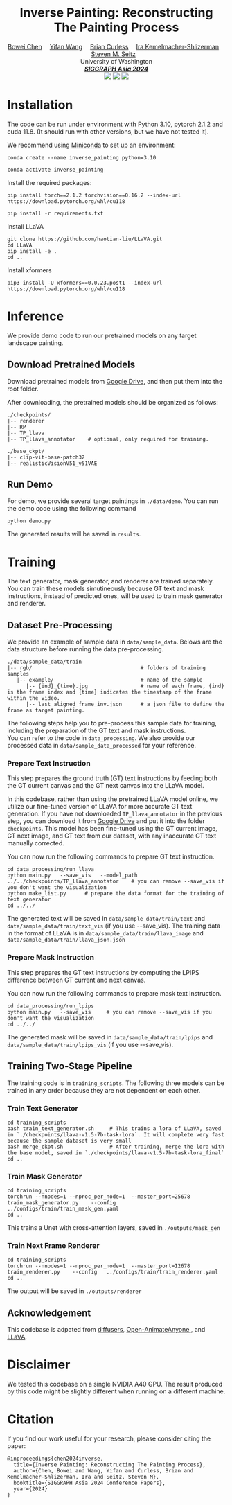 <h1 align='Center'>Inverse Painting: Reconstructing The Painting Process</h1>

<div align='Center'>
            <a href="https://homes.cs.washington.edu/~boweiche/">Bowei Chen</a>&emsp;
            <a href="https://scholar.google.com/citations?user=R3sUe_EAAAAJ&hl=en">Yifan Wang</a>&emsp;
            <a href="https://homes.cs.washington.edu/~curless/">Brian Curless</a>&emsp;
            <a href="https://www.irakemelmacher.com">Ira Kemelmacher-Shlizerman</a>&emsp;
            <a href="https://www.smseitz.com">Steven M. Seitz</a>&emsp;
</div>
<div align='Center'>
    University of Washington
</div>
<div align='Center'>
<i><strong><a href='https://asia.siggraph.org/2024/' target='_blank'>SIGGRAPH Asia 2024</a></strong></i>
</div>

<div align='Center'>
    <a href='https://inversepainting.github.io'><img src='https://img.shields.io/badge/Project-Page-Green'></a>
    <a href='https://arxiv.org/abs/2409.20556'><img src='https://img.shields.io/badge/Paper-Arxiv-red'></a>
    <a href='https://youtu.be/T89auOvTm0o'><img src='https://badges.aleen42.com/src/youtube.svg'></a>
</div>



# Installation

The code can be run under environment with Python 3.10, pytorch 2.1.2 and cuda 11.8.  (It should run with other versions, but we have not tested it).  

We recommend using [Miniconda](https://docs.conda.io/en/latest/miniconda.html) to set up an environment:

    conda create --name inverse_painting python=3.10

    conda activate inverse_painting

Install the required packages:

    pip install torch==2.1.2 torchvision==0.16.2 --index-url https://download.pytorch.org/whl/cu118

    pip install -r requirements.txt

Install LLaVA

    git clone https://github.com/haotian-liu/LLaVA.git
    cd LLaVA
    pip install -e .
    cd ..

Install xformers

    pip3 install -U xformers==0.0.23.post1 --index-url https://download.pytorch.org/whl/cu118

# Inference
We provide demo code to run our pretrained models on any target landscape painting.


## Download Pretrained Models
Download pretrained models from [Google Drive](https://drive.google.com/drive/folders/1exu6Ws-NIZO-3qNO5s50b71fSQALkdvK?usp=drive_link), and then put them into the root folder.


After downloading, the pretrained models should be organized as follows:
```text
./checkpoints/
|-- renderer
|-- RP
|-- TP_llava
|-- TP_llava_annotator    # optional, only required for training. 

./base_ckpt/
|-- clip-vit-base-patch32
|-- realisticVisionV51_v51VAE
```

## Run Demo

For demo, we provide several target paintings in `./data/demo`. You can run the demo code using the following command
```shell
python demo.py
```

The generated results will be saved in `results`. 

# Training 

The text generator, mask generator, and renderer are trained separately. You can train these models simutineously because GT text and mask instructions, instead of predicted ones, will be used to train mask generator and renderer. 


## Dataset Pre-Processing

We provide an example of sample data in `data/sample_data`. Belows are the data structure before running the data pre-processing. 

```text
./data/sample_data/train
|-- rgb/                                   # folders of training samples 
   |-- example/                            # name of the sample
      |-- {ind}_{time}.jpg                 # name of each frame, {ind} is the frame index and {time} indicates the timestamp of the frame within the video.
      |-- last_aligned_frame_inv.json      # a json file to define the frame as target painting. 
```


The following steps help you to pre-process this sample data for training, including the preparation of the GT text and mask instructions.  
You can refer to the code in `data_processing`. We also provide our processed data in `data/sample_data_processed` for your reference. 


### Prepare Text Instruction
This step prepares the ground truth (GT) text instructions by feeding both the GT current canvas and the GT next canvas into the LLaVA model.

In this codebase, rather than using the pretrained LLaVA model online, we utilize our fine-tuned version of LLaVA for more accurate GT text generation. If you have not downloaded `TP_llava_annotator` in the previous step, you can download it from [Google Drive](https://drive.google.com/drive/folders/1Lj4pSlHJTXvJdyXBWbOT6u-ZhiOyyWQG?usp=drive_link) and put it into the folder `checkpoints`. This model has been fine-tuned using the GT current image, GT next image, and GT text from our dataset, with any inaccurate GT text manually corrected.

You can now run the following commands to prepare GT text instruction. 
```shell
cd data_processing/run_llava      
python main.py   --save_vis   --model_path  ../../checkpoints/TP_llava_annotator    # you can remove --save_vis if you don't want the visualization
python make_list.py      # prepare the data format for the training of text generator
cd ../../
```

The generated text will be saved in `data/sample_data/train/text` and `data/sample_data/train/text_vis` (if you use --save_vis). 
The training data in the format of LLaVA is in `data/sample_data/train/llava_image` and `data/sample_data/train/llava_json.json`

### Prepare Mask Instruction
This step prepares the GT text instructions by computing the LPIPS difference between GT current and next canvas. 

You can now run the following commands to prepare mask text instruction. 
```shell
cd data_processing/run_lpips      
python main.py   --save_vis     # you can remove --save_vis if you don't want the visualization
cd ../../
```
The generated mask will be saved in `data/sample_data/train/lpips` and `data/sample_data/train/lpips_vis` (if you use --save_vis). 



## Training Two-Stage Pipeline
The training code is in `training_scripts`. The following three models can be trained in any order because they are not dependent on each other. 


### Train Text Generator 
```shell
cd training_scripts
bash train_text_generator.sh     # This trains a lora of LLaVA, saved in `./checkpoints/llava-v1.5-7b-task-lora`. It will complete very fast because the sample dataset is very small
bash merge_ckpt.sh               # After training, merge the lora with the base model, saved in `./checkpoints/llava-v1.5-7b-task-lora_final`
cd ..
```

### Train Mask Generator 
```shell
cd training_scripts
torchrun --nnodes=1 --nproc_per_node=1  --master_port=25678 train_mask_generator.py    --config  ../configs/train/train_mask_gen.yaml   
cd ..
```
This trains a Unet with cross-attention layers, saved in `./outputs/mask_gen`


### Train Next Frame Renderer
```shell
cd training_scripts
torchrun --nnodes=1 --nproc_per_node=1  --master_port=12678  train_renderer.py    --config   ../configs/train/train_renderer.yaml   
cd ..
```
The output will be saved in `./outputs/renderer`




## Acknowledgement

This codebase is adpated from [diffusers](https://github.com/huggingface/diffusers), [Open-AnimateAnyone
](https://github.com/guoqincode/Open-AnimateAnyone), and [LLaVA](https://github.com/haotian-liu/LLaVA).



# Disclaimer

We tested this codebase on a single NVIDIA A40 GPU. The result produced by this code might be slightly different when running on a different machine. 



# Citation

If you find our work useful for your research, please consider citing the paper:

```
@inproceedings{chen2024inverse,
  title={Inverse Painting: Reconstructing The Painting Process},
  author={Chen, Bowei and Wang, Yifan and Curless, Brian and Kemelmacher-Shlizerman, Ira and Seitz, Steven M},
  booktitle={SIGGRAPH Asia 2024 Conference Papers},
  year={2024}
}
```